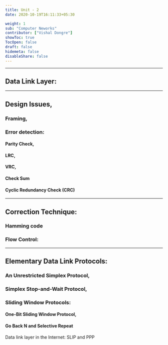 ```yaml
---
title: Unit - 2
date: 2020-10-19T16:11:33+05:30

weight: 1
sub: "Computer Neworks"
contributor: ["Vishal Dongre"]
showToc: true
TocOpen: false
draft: false
hidemeta: false
disableShare: false
---
```


---

## Data Link Layer:

---

## Design Issues,

### Framing,

### Error detection:

#### Parity Check,

#### LRC,

#### VRC,

#### Check Sum

#### Cyclic Redundancy Check (CRC)

---

## Correction Technique:

### Hamming code

### Flow Control:

---

## Elementary Data Link Protocols:

### An Unrestricted Simplex Protocol,

### Simplex Stop-and-Wait Protocol,

### Sliding Window Protocols:

#### One-Bit Sliding Window Protocol,

#### Go Back N and Selective Repeat

Data link layer in the Internet: SLIP and PPP
